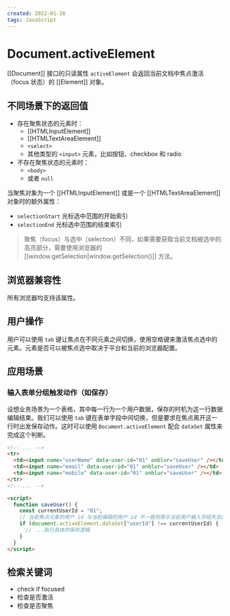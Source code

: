 ```yaml
---
created: 2022-01-16
tags: JavaScript
---
```


# Document.activeElement

[[Document]] 接口的只读属性 `activeElement` 会返回当前文档中焦点激活（focus 状态）的 [[Element]] 对象。

## 不同场景下的返回值

- 存在聚焦状态的元素时：
  - [[HTMLInputElement]]
  - [[HTMLTextAreaElement]]
  - `<select>`
  - 其他类型的 `<input>` 元素，比如按钮、checkbox 和 radio
- 不存在聚焦状态的元素时：
  - `<body>`
  - 或者 `null`

当聚焦对象为一个 [[HTMLInputElement]] 或是一个 [[HTMLTextAreaElement]] 对象时的额外属性：

- `selectionStart` 光标选中范围的开始索引
- `selectionEnd` 光标选中范围的结束索引

> 聚焦（focus）与选中（selection）不同，如果需要获取当前文档被选中的高亮部分，需要使用浏览器的 [[window.getSelection|window.getSelection()]] 方法。

## 浏览器兼容性

所有浏览器均支持该属性。

## 用户操作

用户可以使用 `tab` 键让焦点在不同元素之间切换，使用空格键来激活焦点选中的元素。元素是否可以被焦点选中取决于平台和当前的浏览器配置。

## 应用场景

### 输入表单分组触发动作（如保存）

设想业务场景为一个表格，其中每一行为一个用户数据，保存的时机为这一行数据编辑结束。我们可以使用 `tab` 键在表单字段中间切换，但是要求在焦点离开这一行时出发保存动作。这时可以使用 `Document.activeElement` 配合 `dataSet` 属性来完成这个判断。

```html
<!-- ... -->
<tr>
  <td><input name="userName" data-user-id="01" onblur="saveUser" /></td>
  <td><input name="email" data-user-id="01" onblur="saveUser" /></td>
  <td><input name="mobile" data-user-id="01" onblur="saveUser" /></td>
</tr>
<!-- ... -->

<script>
  function saveUser() {
    const currentUserId = "01";
    // 当前焦点元素的用户 id 与当前编辑的用户 id 不一致则表示当前用户输入字段失去焦点
    if (document.activeElement.dataSet["userId"] !== currentUserId) {
      // ...执行具体的保存逻辑
    }
  }
</script>
```

## 检索关键词

- check if focused
- 检查是否激活
- 检查是否聚焦
